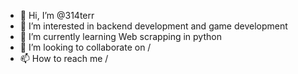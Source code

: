 - 👋 Hi, I’m @314terr
- 👀 I’m interested in backend development and game development
- 🌱 I’m currently learning Web scrapping in python
- 💞️ I’m looking to collaborate on /
- 📫 How to reach me /
  

<!---
314terr/314terr is a ✨ special ✨ repository because its `README.md` (this file) appears on your GitHub profile.
You can click the Preview link to take a look at your changes.
--->
